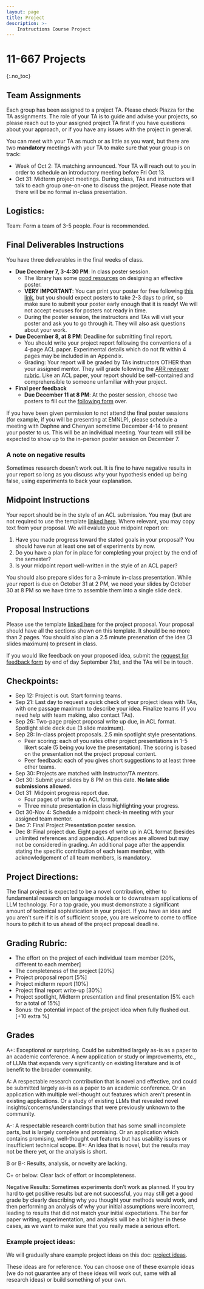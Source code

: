 ```yaml
---
layout: page
title: Project
description: >-
    Instructions Course Project
---
```


# 11-667 Projects
{:.no_toc}

## Team Assignments 
Each group has been assigned to a project TA. Please check Piazza for the TA assignments. The role of your TA is to guide and advise your projects, so please reach out to your assigned project TA first if you have questions about your approach, or if you have any issues with the project in general.

You can meet with your TA as much or as little as you want, but there are two **mandatory** meetings with your TA to make sure that your group is on track:

- Week of Oct 2: TA matching announced. Your TA will reach out to you in order to schedule an introductory meeting before Fri Oct 13.
- Oct 31: Midterm project meetings. During class, TAs and instructors will talk to each group one-on-one to discuss the project. Please note that there will be no formal in-class presentation.

## Logistics:
Team: Form a team of 3-5 people. Four is recommended. 

## Final Deliverables Instructions
You have three deliverables in the final weeks of class.

* **Due December 7, 3-4:30 PM**: In class poster session.
  * The library has some [good resources](https://www.cmu.edu/student-success/other-resources/resource-descriptions/science-research-posters.html) on designing an effective poster.
  * **VERY IMPORTANT**: You can print your poster for free following [this link](https://computing.cs.cmu.edu/desktop/printing-posters), but you should expect posters to take 2-3 days to print, so make sure to submit your poster early enough that it is ready! We will not accept excuses for posters not ready in time.
  * During the poster session, the instructors and TAs will visit your poster and ask you to go through it. They will also ask questions about your work.
* **Due December 8, at 8 PM**: Deadline for submitting final report.
  * You should write your project report following the conventions of a 4-page ACL paper. Experimental details which do not fit within 4 pages may be included in an Appendix.
  * Grading: Your report will be graded by TAs instructors OTHER than your assigned mentor. They will grade following the [ARR reviewer rubric](https://aclrollingreview.org/reviewform). Like an ACL paper, your report should be self-contained and comprehensible to someone unfamiliar with your project.
* **Final peer feedback**
  * **Due December 11 at 8 PM**: At the poster session, choose two posters to fill out the [following form]() over.

If you have been given permission to not attend the final poster sessions (for example, if you will be presenting at EMNLP), please schedule a meeting with Daphne and Chenyan sometime December 4-14 to present your poster to us. This will be an individual meeting. Your team will still be expected to show up to the in-person poster session on December 7.

### A note on negative results

Sometimes research doesn’t work out. It is fine to have negative results in your report so long as you discuss *why* your hypothesis ended up being false, using experiments to back your explanation.


## Midpoint Instructions
Your report should be in the style of an ACL submission. You may (but are not required to use the template [linked here](https://github.com/daphnei/cmu-llm-class/raw/main/homework_materials/project_midpoint_template.zip). Where relevant, you may copy text from your proposal. We will evalute youe midpoint report on:

1. Have you made progress toward the stated goals in your proposal? You should have run at least one set of experiments by now.
2. Do you have a plan for in place for completing your project by the end of the semester?
3. Is your midpoint report well-written in the style of an ACL paper?

You should also prepare slides for a 3-minute in-class presentation. While your report is due on October 31 at 2 PM, we need your slides by October 30 at 8 PM so we have time to assemble them into a single slide deck.

## Proposal Instructions
Please use the template [linked here](https://github.com/daphnei/cmu-llm-class/raw/main/homework_materials/project_proposal_template.zip) for the project proposal. Your proposal should have all the sections shown on this template. It should be no more than 2 pages. You should also plan a 2.5 minute presenation of the idea (3 slides maximum) to present in class.

If you would like feedback on your proposed idea, submit the [request for feedback form](https://forms.gle/182Trs8zddrjhv6B7) by end of day September 21st, and the TAs will be in touch.

## Checkpoints: 
- Sep 12: Project is out. Start forming teams.
- Sep 21: Last day to request a quick check of your project ideas with TAs, with one passage maximum to describe your idea. Finalize teams (if you need help with team making, also contact TAs).
- Sep 26: Two-page project proposal write up due, in ACL format. Spotlight slide deck due (3 slide maximum).
- Sep 28: In-class project proposals. 2.5 min spotlight style presentations.
  - Peer scoring: each of you rates other project presentations in 1-5 likert scale (5 being you love the presentation). The scoring is based on the presentation not the project proposal content.
  - Peer feedback: each of you gives short suggestions to at least three other teams.
- Sep 30: Projects are matched with Instructor/TA mentors.
- Oct 30: Submit your slides by 8 PM on this date. **No late slide submissions allowed.**
- Oct 31: Midpoint progress report due.
  - Four pages of write up in ACL format.
  - Three minute presentation in class highlighting your progress.
- Oct 30-Nov 4: Schedule a midpoint check-in meeting with your assigned team mentor.
- Dec 7: Final Project Presentation poster session.
- Dec 8: Final project due. Eight pages of write up in ACL format (besides unlimited references and appendix). Appendices are allowed but may not be considered in grading. An additional page after the appendix stating the specific contribution of each team member, with acknowledgement of all team members, is mandatory.

## Project Directions:
The final project is expected to be a novel contribution, either to fundamental research on language models  or to downstream applications of LLM technology. For a top grade, you must demonstrate a significant amount of technical sophistication in your project. If you have an idea and you aren’t sure if it is of sufficient scope, you are welcome to come to office hours to pitch it to us ahead of the project proposal deadline.

## Grading Rubric: 
- The effort on the project of each individual team member [20%, different to each member]
- The completeness of the project [20%]
- Project proposal report [5%]
- Project midterm report [10%]
- Project final report write-up [30%]
- Project spotlight, Midterm presentation and final presentation [5% each for a total of 15%]
- Bonus: the potential impact of the project idea when fully flushed out. [+10 extra %]

## Grades
A+: Exceptional or surprising. Could be submitted largely as-is as a paper to an academic conference. A new application or study or improvements, etc., of LLMs that expands very significantly on existing literature and is of benefit to the broader community.

A: A respectable research contribution that is novel and effective, and could be submitted largely as-is as a paper to an academic conference. Or an application with multiple well-thought out features which aren’t present in existing applications. Or a study of existing LLMs that revealed novel insights/concerns/understandings that were previously unknown to the community.

A-: A respectable research contribution that has some small incomplete parts, but is largely complete and promising. Or an application which contains promising, well-thought out features but has usability issues or insufficient technical scope.
B+: An idea that is novel, but the results may not be there yet, or the analysis is short.

B or B-: Results, analysis, or novelty are lacking.

C+ or below: Clear lack of effort or incompleteness.

Negative Results: Sometimes experiments don’t work as planned. If you try hard to get positive results but are not successful, you may still get a good grade by clearly describing why you thought your methods would work, and then performing an analysis of why your initial assumptions were incorrect, leading to results that did not match your initial expectations. The bar for paper writing, experimentation, and analysis will be a bit higher in these cases, as we want to make sure that you really made a serious effort.

### Example project ideas:
We will gradually share example project ideas on this doc: 
[project ideas](https://docs.google.com/document/d/1X-omaxkP9VAFtLRu7QoZEBait2ZDc827FyqwMZC_6R4/edit?usp=sharing). 

These ideas are for reference. 
You can choose one of these example ideas (we do not guarantee any of these ideas will work out, same with all research ideas) or build something of your own.
